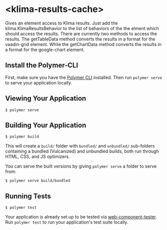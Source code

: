 # \<klima-results-cache\>

Gives an element access to Klima results. Just add the klima.KlimaResultsBehavior
to the list of behaviors of the the elment which should access the results. There
are currently two methods to access the results. The getTableData method converts the
results in a format for the vaadin-grid element. While the getChartData method
converts the results in a format for the google-chart element.

## Install the Polymer-CLI

First, make sure you have the [Polymer CLI](https://www.npmjs.com/package/polymer-cli) installed. Then run `polymer serve` to serve your application locally.

## Viewing Your Application

```
$ polymer serve
```

## Building Your Application

```
$ polymer build
```

This will create a `build/` folder with `bundled/` and `unbundled/` sub-folders
containing a bundled (Vulcanized) and unbundled builds, both run through HTML,
CSS, and JS optimizers.

You can serve the built versions by giving `polymer serve` a folder to serve
from:

```
$ polymer serve build/bundled
```

## Running Tests

```
$ polymer test
```

Your application is already set up to be tested via [web-component-tester](https://github.com/Polymer/web-component-tester). Run `polymer test` to run your application's test suite locally.
